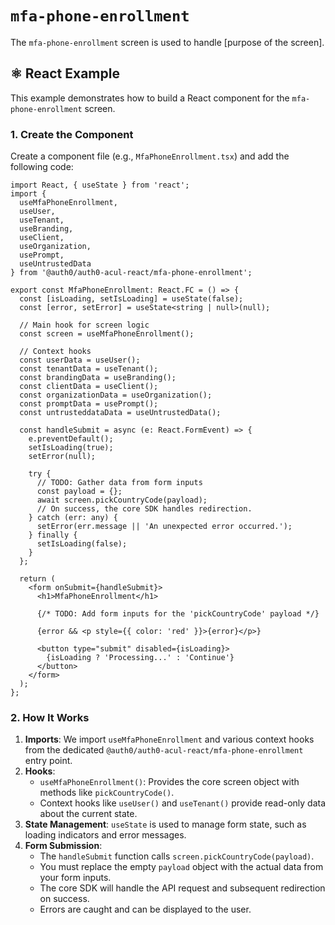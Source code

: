 # `mfa-phone-enrollment`

The `mfa-phone-enrollment` screen is used to handle [purpose of the screen].

## ⚛️ React Example

This example demonstrates how to build a React component for the `mfa-phone-enrollment` screen.

### 1. Create the Component

Create a component file (e.g., `MfaPhoneEnrollment.tsx`) and add the following code:

```tsx
import React, { useState } from 'react';
import {
  useMfaPhoneEnrollment,
  useUser,
  useTenant,
  useBranding,
  useClient,
  useOrganization,
  usePrompt,
  useUntrustedData
} from '@auth0/auth0-acul-react/mfa-phone-enrollment';

export const MfaPhoneEnrollment: React.FC = () => {
  const [isLoading, setIsLoading] = useState(false);
  const [error, setError] = useState<string | null>(null);

  // Main hook for screen logic
  const screen = useMfaPhoneEnrollment();

  // Context hooks
  const userData = useUser();
  const tenantData = useTenant();
  const brandingData = useBranding();
  const clientData = useClient();
  const organizationData = useOrganization();
  const promptData = usePrompt();
  const untrusteddataData = useUntrustedData();

  const handleSubmit = async (e: React.FormEvent) => {
    e.preventDefault();
    setIsLoading(true);
    setError(null);

    try {
      // TODO: Gather data from form inputs
      const payload = {};
      await screen.pickCountryCode(payload);
      // On success, the core SDK handles redirection.
    } catch (err: any) {
      setError(err.message || 'An unexpected error occurred.');
    } finally {
      setIsLoading(false);
    }
  };

  return (
    <form onSubmit={handleSubmit}>
      <h1>MfaPhoneEnrollment</h1>

      {/* TODO: Add form inputs for the 'pickCountryCode' payload */}

      {error && <p style={{ color: 'red' }}>{error}</p>}

      <button type="submit" disabled={isLoading}>
        {isLoading ? 'Processing...' : 'Continue'}
      </button>
    </form>
  );
};
```

### 2. How It Works

1.  **Imports**: We import `useMfaPhoneEnrollment` and various context hooks from the dedicated `@auth0/auth0-acul-react/mfa-phone-enrollment` entry point.
2.  **Hooks**:
    *   `useMfaPhoneEnrollment()`: Provides the core screen object with methods like `pickCountryCode()`.
    *   Context hooks like `useUser()` and `useTenant()` provide read-only data about the current state.
3.  **State Management**: `useState` is used to manage form state, such as loading indicators and error messages.
4.  **Form Submission**:
    *   The `handleSubmit` function calls `screen.pickCountryCode(payload)`.
    *   You must replace the empty `payload` object with the actual data from your form inputs.
    *   The core SDK will handle the API request and subsequent redirection on success.
    *   Errors are caught and can be displayed to the user.
